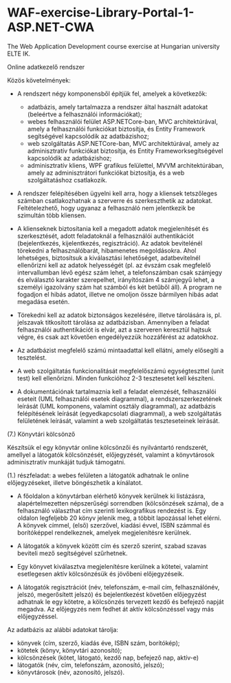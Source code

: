 # WAF-exercise-Library-Portal-1-ASP.NET-CWA
The Web Application Development course exercise at Hungarian university ELTE IK.

Online adatkezelő rendszer

Közös követelmények:

* A rendszert négy komponensből építjük fel, amelyek a következők:

  * adatbázis, amely tartalmazza a rendszer által használt adatokat (beleértve a felhasználói információkat);
  * webes felhasználói felület ASP.NETCore-ban, MVC architektúrával, amely a felhasználói funkciókat biztosítja, és Entity Framework segítségével kapcsolódik az adatbázishoz;
  * web szolgáltatás ASP.NETCore-ban, MVC architektúrával, amely az adminisztratív funkciókat biztosítja, és Entity Frameworksegítségével kapcsolódik az adatbázishoz;
  * adminisztratív kliens, WPF grafikus felülettel, MVVM architektúrában, amely az adminisztrátori funkciókat biztosítja, és a web szolgáltatáshoz csatlakozik.
	
* A rendszer felépítésében ügyelni kell arra, hogy a kliensek tetszőleges számban csatlakozhatnak a szerverre és szerkeszthetik az adatokat. Feltételezhető, hogy ugyanaz a felhasználó nem jelentkezik be szimultán több kliensen.

* A klienseknek biztosítania kell a megadott adatok megjelenítését és szerkesztését, adott feladatoknál a felhasználói authentikációt (bejelentkezés, kijelentkezés, regisztráció). Az adatok bevitelénél törekedni a felhasználóbarát, hibamenetes megoldásokra. Ahol lehetséges, biztosítsuk a kiválasztási lehetőséget, adatbevitelnél ellenőrizni kell az adatok helyességét (pl. az évszám csak megfelelő intervallumban lévő egész szám lehet, a telefonszámban csak számjegy és elválasztó karakter szerepelhet, irányítószám 4 számjegyű lehet, a személyi igazolvány szám hat számból és két betűből áll). A program ne fogadjon el hibás adatot, illetve ne omoljon össze bármilyen hibás adat megadása esetén.

* Törekedni kell az adatok biztonságos kezelésére, illetve tárolására is, pl. jelszavak titkosított tárolása az adatbázisban. Amennyiben a feladat felhasználói authentikációt is elvár, azt a szerveren keresztül hajtsuk végre, és csak azt követően engedélyezzük hozzáférést az adatokhoz.

* Az adatbázist megfelelő számú mintaadattal kell ellátni, amely elősegíti a tesztelést.

* A web szolgáltatás funkcionalitását megfelelőszámú egységteszttel (unit test) kell ellenőrizni. Minden funkcióhoz 2-3 tesztesetet kell készíteni.

* A dokumentációnak tartalmaznia kell a feladat elemzését, felhasználói eseteit (UML felhasználói esetek diagrammal), a rendszerszerkezetének leírását (UML komponens, valamint osztály diagrammal), az adatbázis felépítésének leírását (egyedkapcsolati diagrammal), a web szolgáltatás felületének leírását, valamint a web szolgáltatás teszteseteinek leírását.

(7.) Könyvtári kölcsönző

Készítsük el egy könyvtár online kölcsönzői és nyilvántartó rendszerét, amellyel a látogatók kölcsönzését, előjegyzését, valamint a könyvtárosok adminisztratív munkáját tudjuk támogatni.

(1.) részfeladat: a webes felületen a látogatók adhatnak le online előjegyzéseket, illetve böngészhetik a kínálatot.

* A főoldalon a könyvtárban elérhető könyvek kerülnek ki listázásra, alapértelmezetten népszerűségi sorrendben (kölcsönzések száma), de a felhasználó választhat cím szerinti lexikografikus rendezést is. Egy oldalon legfeljebb 20 könyv jelenik meg, a többit lapozással lehet elérni. A könyvek címmel, (első) szerzővel, kiadási évvel, ISBN számmal és borítóképpel rendelkeznek, amelyek megjelenítésre kerülnek.

* A látogatók a könyvek között cím és szerző szerint, szabad szavas beviteli mező segítségével szűrhetnek.

* Egy könyvet kiválasztva megjelenítésre kerülnek a kötetei, valamint esetlegesen aktív kölcsönzésük és jövőbeni előjegyzéseik.

* A látogatók regisztrációt (név, telefonszám, e-mail cím, felhasználónév, jelszó, megerősített jelszó) és bejelentkezést követően előjegyzést adhatnak le egy kötetre, a kölcsönzés tervezett kezdő és befejező napját megadva. Az előjegyzés nem fedhet át aktív kölcsönzéssel vagy más előjegyzéssel.

Az adatbázis az alábbi adatokat tárolja:
* könyvek (cím, szerző, kiadás éve, ISBN szám, borítókép);
* kötetek (könyv, könyvtári azonosító);
* kölcsönzések (kötet, látogató, kezdő nap, befejező nap, aktív-e)
* látogatók (név, cím, telefonszám, azonosító, jelszó);
* könyvtárosok (név, azonosító, jelszó).
